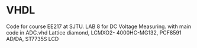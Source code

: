 # VHDL
Code for course EE217 at SJTU.
LAB 8 for DC Voltage Measuring. with main code in ADC.vhd
Lattice diamond, LCMXO2- 4000HC-MG132, PCF8591 AD/DA, ST7735S LCD
